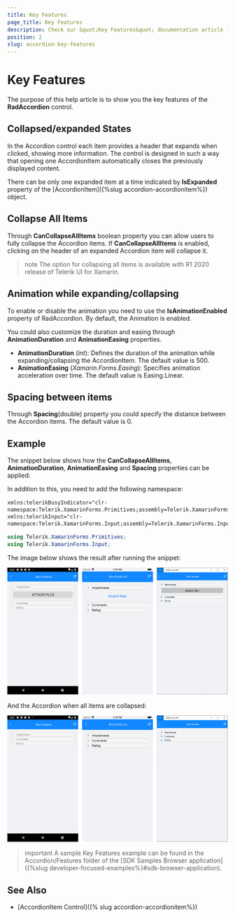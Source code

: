 ```yaml
---
title: Key Features
page_title: Key Features
description: Check our &quot;Key Features&quot; documentation article for Telerik Accordion for Xamarin control.
position: 2
slug: accordion-key-features
---
```


# Key Features

The purpose of this help article is to show you the key features of the **RadAccordion** control. 

## Collapsed/expanded States

In the Accordion control each item provides a header that expands when clicked, showing more information. The control is designed in such a way that opening one AccordionItem automatically closes the previously displayed content. 

There can be only one expanded item at a time indicated by **IsExpanded** property of the [AccordionItem]({%slug accordion-accordionitem%}) object.

## Collapse All Items

Through **CanCollapseAllItems** boolean property you can allow users to fully collapse the Accordion items. If **CanCollapseAllItems** is enabled, clicking on the header of an expanded Accordion item will collapse it.

>note The option for collapsing all items is available with R1 2020 release of Telerik UI for Xamarin.

## Animation while expanding/collapsing

To enable or disable the animation you need to use the **IsAnimationEnabled** property of RadAccordion. By default, the Animation is enabled.

You could also customize the duration and easing through **AnimationDuration** and **AnimationEasing** properties.

* **AnimationDuration** (*int*): Defines the duration of the animation while expanding/collapsing the AccordionItem. The default value is 500.
* **AnimationEasing** (*Xamarin.Forms.Easing*): Specifies animation acceleration over time. The default value is Easing.Linear.

## Spacing between items

Through **Spacing**(double) property you could specify the distance between the Accordion items. The default value is 0.

## Example

The snippet below shows how the **CanCollapseAllItems**, **AnimationDuration**, **AnimationEasing** and **Spacing** properties can be applied:

<snippet id='accordion-key-features-xaml'/>

In addition to this, you need to add the following namespace:

```XAML
xmlns:telerikBusyIndicator="clr-namespace:Telerik.XamarinForms.Primitives;assembly=Telerik.XamarinForms.Primitives"
xmlns:telerikInput="clr-namespace:Telerik.XamarinForms.Input;assembly=Telerik.XamarinForms.Input"
```
```C#
using Telerik.XamarinForms.Primitives;
using Telerik.XamarinForms.Input;
```

The image below shows the result after running the snippet:

![RadAccordion Key Features](images/accordion_keyfeatures_1.png)

And the Accordion when all items are collapsed:

![RadAccordion Key Features](images/accordion_keyfeatures_2.png)

>important A sample Key Features example can be found in the Accordion/Features folder of the [SDK Samples Browser application]({%slug developer-focused-examples%}#sdk-browser-application).

## See Also

- [AccordionItem Control]({% slug accordion-accordionitem%})
